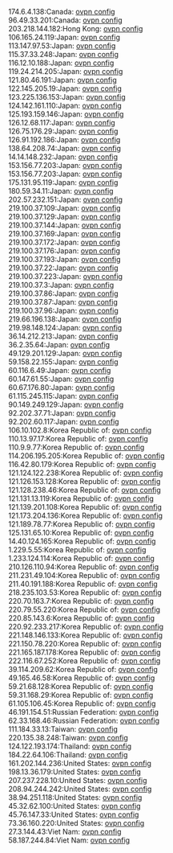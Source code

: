 174.6.4.138:Canada: [ovpn config](vpn/174_6_4_138.ovpn)  
96.49.33.201:Canada: [ovpn config](vpn/96_49_33_201.ovpn)  
203.218.144.182:Hong Kong: [ovpn config](vpn/203_218_144_182.ovpn)  
106.165.24.119:Japan: [ovpn config](vpn/106_165_24_119.ovpn)  
113.147.97.53:Japan: [ovpn config](vpn/113_147_97_53.ovpn)  
115.37.33.248:Japan: [ovpn config](vpn/115_37_33_248.ovpn)  
116.12.10.188:Japan: [ovpn config](vpn/116_12_10_188.ovpn)  
119.24.214.205:Japan: [ovpn config](vpn/119_24_214_205.ovpn)  
121.80.46.191:Japan: [ovpn config](vpn/121_80_46_191.ovpn)  
122.145.205.19:Japan: [ovpn config](vpn/122_145_205_19.ovpn)  
123.225.136.153:Japan: [ovpn config](vpn/123_225_136_153.ovpn)  
124.142.161.110:Japan: [ovpn config](vpn/124_142_161_110.ovpn)  
125.193.159.146:Japan: [ovpn config](vpn/125_193_159_146.ovpn)  
126.12.68.117:Japan: [ovpn config](vpn/126_12_68_117.ovpn)  
126.75.176.29:Japan: [ovpn config](vpn/126_75_176_29.ovpn)  
126.91.192.186:Japan: [ovpn config](vpn/126_91_192_186.ovpn)  
138.64.208.74:Japan: [ovpn config](vpn/138_64_208_74.ovpn)  
14.14.148.232:Japan: [ovpn config](vpn/14_14_148_232.ovpn)  
153.156.77.203:Japan: [ovpn config](vpn/153_156_77_203.ovpn)  
153.156.77.203:Japan: [ovpn config](vpn/153_156_77_203.ovpn)  
175.131.95.119:Japan: [ovpn config](vpn/175_131_95_119.ovpn)  
180.59.34.11:Japan: [ovpn config](vpn/180_59_34_11.ovpn)  
202.57.232.151:Japan: [ovpn config](vpn/202_57_232_151.ovpn)  
219.100.37.109:Japan: [ovpn config](vpn/219_100_37_109.ovpn)  
219.100.37.129:Japan: [ovpn config](vpn/219_100_37_129.ovpn)  
219.100.37.144:Japan: [ovpn config](vpn/219_100_37_144.ovpn)  
219.100.37.169:Japan: [ovpn config](vpn/219_100_37_169.ovpn)  
219.100.37.172:Japan: [ovpn config](vpn/219_100_37_172.ovpn)  
219.100.37.176:Japan: [ovpn config](vpn/219_100_37_176.ovpn)  
219.100.37.193:Japan: [ovpn config](vpn/219_100_37_193.ovpn)  
219.100.37.22:Japan: [ovpn config](vpn/219_100_37_22.ovpn)  
219.100.37.223:Japan: [ovpn config](vpn/219_100_37_223.ovpn)  
219.100.37.3:Japan: [ovpn config](vpn/219_100_37_3.ovpn)  
219.100.37.86:Japan: [ovpn config](vpn/219_100_37_86.ovpn)  
219.100.37.87:Japan: [ovpn config](vpn/219_100_37_87.ovpn)  
219.100.37.96:Japan: [ovpn config](vpn/219_100_37_96.ovpn)  
219.66.196.138:Japan: [ovpn config](vpn/219_66_196_138.ovpn)  
219.98.148.124:Japan: [ovpn config](vpn/219_98_148_124.ovpn)  
36.14.212.213:Japan: [ovpn config](vpn/36_14_212_213.ovpn)  
36.2.35.64:Japan: [ovpn config](vpn/36_2_35_64.ovpn)  
49.129.201.129:Japan: [ovpn config](vpn/49_129_201_129.ovpn)  
59.158.22.155:Japan: [ovpn config](vpn/59_158_22_155.ovpn)  
60.116.6.49:Japan: [ovpn config](vpn/60_116_6_49.ovpn)  
60.147.61.55:Japan: [ovpn config](vpn/60_147_61_55.ovpn)  
60.67.176.80:Japan: [ovpn config](vpn/60_67_176_80.ovpn)  
61.115.245.115:Japan: [ovpn config](vpn/61_115_245_115.ovpn)  
90.149.249.129:Japan: [ovpn config](vpn/90_149_249_129.ovpn)  
92.202.37.71:Japan: [ovpn config](vpn/92_202_37_71.ovpn)  
92.202.60.117:Japan: [ovpn config](vpn/92_202_60_117.ovpn)  
106.10.102.8:Korea Republic of: [ovpn config](vpn/106_10_102_8.ovpn)  
110.13.97.17:Korea Republic of: [ovpn config](vpn/110_13_97_17.ovpn)  
110.9.9.77:Korea Republic of: [ovpn config](vpn/110_9_9_77.ovpn)  
114.206.195.205:Korea Republic of: [ovpn config](vpn/114_206_195_205.ovpn)  
116.42.80.179:Korea Republic of: [ovpn config](vpn/116_42_80_179.ovpn)  
121.124.122.238:Korea Republic of: [ovpn config](vpn/121_124_122_238.ovpn)  
121.126.153.128:Korea Republic of: [ovpn config](vpn/121_126_153_128.ovpn)  
121.128.238.46:Korea Republic of: [ovpn config](vpn/121_128_238_46.ovpn)  
121.131.13.119:Korea Republic of: [ovpn config](vpn/121_131_13_119.ovpn)  
121.139.201.108:Korea Republic of: [ovpn config](vpn/121_139_201_108.ovpn)  
121.173.204.136:Korea Republic of: [ovpn config](vpn/121_173_204_136.ovpn)  
121.189.78.77:Korea Republic of: [ovpn config](vpn/121_189_78_77.ovpn)  
125.131.65.10:Korea Republic of: [ovpn config](vpn/125_131_65_10.ovpn)  
14.40.124.165:Korea Republic of: [ovpn config](vpn/14_40_124_165.ovpn)  
1.229.5.55:Korea Republic of: [ovpn config](vpn/1_229_5_55.ovpn)  
1.233.124.114:Korea Republic of: [ovpn config](vpn/1_233_124_114.ovpn)  
210.126.110.94:Korea Republic of: [ovpn config](vpn/210_126_110_94.ovpn)  
211.231.49.104:Korea Republic of: [ovpn config](vpn/211_231_49_104.ovpn)  
211.40.191.188:Korea Republic of: [ovpn config](vpn/211_40_191_188.ovpn)  
218.235.103.53:Korea Republic of: [ovpn config](vpn/218_235_103_53.ovpn)  
220.70.163.7:Korea Republic of: [ovpn config](vpn/220_70_163_7.ovpn)  
220.79.55.220:Korea Republic of: [ovpn config](vpn/220_79_55_220.ovpn)  
220.85.143.6:Korea Republic of: [ovpn config](vpn/220_85_143_6.ovpn)  
220.92.233.217:Korea Republic of: [ovpn config](vpn/220_92_233_217.ovpn)  
221.148.146.133:Korea Republic of: [ovpn config](vpn/221_148_146_133.ovpn)  
221.150.78.220:Korea Republic of: [ovpn config](vpn/221_150_78_220.ovpn)  
221.165.187.178:Korea Republic of: [ovpn config](vpn/221_165_187_178.ovpn)  
222.116.67.252:Korea Republic of: [ovpn config](vpn/222_116_67_252.ovpn)  
39.114.209.62:Korea Republic of: [ovpn config](vpn/39_114_209_62.ovpn)  
49.165.46.58:Korea Republic of: [ovpn config](vpn/49_165_46_58.ovpn)  
59.21.68.128:Korea Republic of: [ovpn config](vpn/59_21_68_128.ovpn)  
59.31.168.29:Korea Republic of: [ovpn config](vpn/59_31_168_29.ovpn)  
61.105.106.45:Korea Republic of: [ovpn config](vpn/61_105_106_45.ovpn)  
46.191.154.51:Russian Federation: [ovpn config](vpn/46_191_154_51.ovpn)  
62.33.168.46:Russian Federation: [ovpn config](vpn/62_33_168_46.ovpn)  
111.184.33.13:Taiwan: [ovpn config](vpn/111_184_33_13.ovpn)  
220.135.38.248:Taiwan: [ovpn config](vpn/220_135_38_248.ovpn)  
124.122.193.174:Thailand: [ovpn config](vpn/124_122_193_174.ovpn)  
184.22.64.106:Thailand: [ovpn config](vpn/184_22_64_106.ovpn)  
161.202.144.236:United States: [ovpn config](vpn/161_202_144_236.ovpn)  
198.13.36.179:United States: [ovpn config](vpn/198_13_36_179.ovpn)  
207.237.228.10:United States: [ovpn config](vpn/207_237_228_10.ovpn)  
208.94.244.242:United States: [ovpn config](vpn/208_94_244_242.ovpn)  
38.94.251.118:United States: [ovpn config](vpn/38_94_251_118.ovpn)  
45.32.62.100:United States: [ovpn config](vpn/45_32_62_100.ovpn)  
45.76.147.33:United States: [ovpn config](vpn/45_76_147_33.ovpn)  
73.36.160.220:United States: [ovpn config](vpn/73_36_160_220.ovpn)  
27.3.144.43:Viet Nam: [ovpn config](vpn/27_3_144_43.ovpn)  
58.187.244.84:Viet Nam: [ovpn config](vpn/58_187_244_84.ovpn)  
